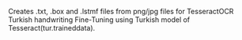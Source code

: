 Creates .txt, .box and .lstmf files from png/jpg files for TesseractOCR Turkish handwriting Fine-Tuning using Turkish model of Tesseract(tur.traineddata).
